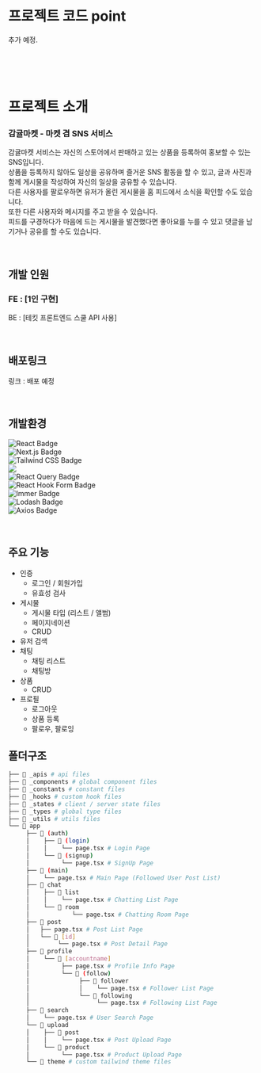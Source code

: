 # 프로젝트 코드 point
추가 예정.

<br /><br /><br />

# 프로젝트 소개
### 감귤마켓 - 마켓 겸 SNS 서비스

감귤마켓 서비스는 자신의 스토어에서 판매하고 있는 상품을 등록하여 홍보할 수 있는 SNS입니다.<br />
상품을 등록하지 않아도 일상을 공유하며 즐거운 SNS 활동을 할 수 있고, 글과 사진과 함께 게시물을 작성하여 자신의 일상을 공유할 수 있습니다.<br />
다른 사용자를 팔로우하면 유저가 올린 게시물을 홈 피드에서 소식을 확인할 수도 있습니다.<br />
또한 다른 사용자와 메시지를 주고 받을 수 있습니다.<br />
피드를 구경하다가 마음에 드는 게시물을 발견했다면 좋아요를 누를 수 있고 댓글을 남기거나 공유를 할 수도 있습니다.<br />

<br />

## 개발 인원
### FE : [1인 구현]
BE : [테킷 프론트엔드 스쿨 API 사용]

<br />

## 배포링크
링크 : 배포 예정

<br />

## 개발환경  
![React Badge](https://img.shields.io/badge/React-61DAFB?logo=react&logoColor=000&style=for-the-badge)<br />
![Next.js Badge](https://img.shields.io/badge/Next.js-000?logo=nextdotjs&logoColor=fff&style=for-the-badge)<br />
![Tailwind CSS Badge](https://img.shields.io/badge/Tailwind%20CSS-06B6D4?logo=tailwindcss&logoColor=fff&style=for-the-badge)<br />
<img src="https://img.shields.io/badge/Zustand-orange?style=for-the-badge" /><br />
![React Query Badge](https://img.shields.io/badge/React%20Query-FF4154?logo=reactquery&logoColor=fff&style=for-the-badge)<br/>
![React Hook Form Badge](https://img.shields.io/badge/React%20Hook%20Form%20+%20Yup-EC5990?logo=reacthookform&logoColor=fff&style=for-the-badge)<br />
![Immer Badge](https://img.shields.io/badge/Immer-00E7C3?logo=immer&logoColor=000&style=for-the-badge)<br />
![Lodash Badge](https://img.shields.io/badge/Lodash-3492FF?logo=lodash&logoColor=fff&style=for-the-badge)<br />
![Axios Badge](https://img.shields.io/badge/Axios-5A29E4?logo=axios&logoColor=fff&style=for-the-badge)

<br />

## 주요 기능
- 인증
  - 로그인 / 회원가입
  - 유효성 검사
- 게시물
  - 게시물 타입 (리스트 / 앨범)
  - 페이지네이션
  - CRUD
- 유저 검색
- 채팅
  - 채팅 리스트
  - 채팅방
- 상품
  - CRUD
- 프로필
  - 로그아웃
  - 상품 등록
  - 팔로우, 팔로잉

## 폴더구조
```bash
├── 📁 _apis # api files
├── 📁 _components # global component files
├── 📁 _constants # constant files
├── 📁 _hooks # custom hook files
├── 📁 _states # client / server state files
├── 📁 _types # global type files
├── 📁 _utils # utils files
└── 📁 app
     ├── 📁 (auth)
     │    ├── 📁 (login)
     │    │    └── page.tsx # Login Page
     │    └── 📁 (signup)
     │         └── page.tsx # SignUp Page
     ├── 📁 (main)
     │    └── page.tsx # Main Page (Followed User Post List)
     ├── 📁 chat
     │    ├── 📁 list
     │    │    └── page.tsx # Chatting List Page
     │    └── 📁 room
     │            └── page.tsx # Chatting Room Page
     ├── 📁 post
     │   ├── page.tsx # Post List Page
     │   └── 📁 [id]
     │        └── page.tsx # Post Detail Page
     ├── 📁 profile
     │    └── 📁 [accountname]
     │         ├── page.tsx # Profile Info Page
     │         └── 📁 (follow)
     │              ├── 📁 follower
     │              │    └── page.tsx # Follower List Page
     │              └── 📁 following
     │                   └── page.tsx # Following List Page
     ├── 📁 search
     │    └── page.tsx # User Search Page
     └── 📁 upload
     │    ├── 📁 post
     │    │    └── page.tsx # Post Upload Page
     │    └── 📁 product
     │         └── page.tsx # Product Upload Page
     └── 📁 theme # custom tailwind theme files
```

<br />
